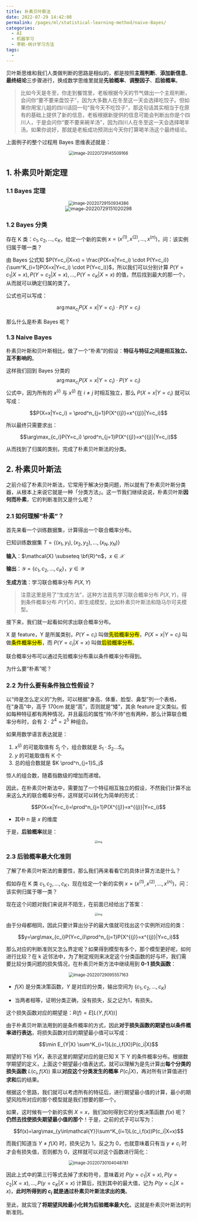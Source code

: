 ```yaml
---
title: 朴素贝叶斯法
date: 2022-07-29 14:42:08
permalink: /pages/ml/statistical-learning-method/naive-Bayes/
categories:
  - AI
  - 机器学习
  - 李航-统计学习方法
tags:
  - 
---
```


贝叶斯思维和我们人类做判断的思路是相似的，都是按照**主观判断**、**添加新信息**、**最终结论**三步骤进行，换成数学思维里就是**先验概率**、**调整因子**、**后验概率**。

> 比如今天是冬至，你走到餐馆里，老板根据今天的节气做出一个主观判断，会问你“要不要来盘饺子”，因为大多数人在冬至这一天会选择吃饺子。但如果你用宝儿姐的四川话回一句“我今天不吃饺子”，那这句话其实相当于在原有的基础上提供了新的信息，老板根据新提供的信息可能会判断出你是个四川人，于是会问你“要不要来碗羊汤”，因为四川人在冬至这一天会选择喝羊汤。如果你说好，那就是老板成功预测出今天你打算喝羊汤这个最终结论。

上面例子的整个过程用 Bayes 思维表述就是：

<center><img src="https://notebook-img-1304596351.cos.ap-beijing.myqcloud.com/img/image-20220729145509166.png" alt="image-20220729145509166" style="zoom:80%;" /></center>

## 1. 朴素贝叶斯定理

### 1.1 Bayes 定理

<center><img src="https://notebook-img-1304596351.cos.ap-beijing.myqcloud.com/img/image-20220729150934386.png" alt="image-20220729150934386" style="zoom:80%;" /></center>

<center><img src="https://notebook-img-1304596351.cos.ap-beijing.myqcloud.com/img/image-20220729151020298.png" alt="image-20220729151020298" style="zoom:90%;" /></center>

### 1.2 Bayes 分类

存在 K 类：$c_1,c_2,\dots,c_K$，给定一个新的实例 $x=(x^{(1)},x^{(2)},\dots,x^{(n)})$，问：该实例归属于哪一类？

由 Bayes 公式知 $P(Y=c_i|X=x) = \frac{P(X=x|Y=c_i) \cdot P(Y=c_i)}{\sum^K_{i=1}P(X=x|Y=c_i) \cdot P(Y=c_i)}$，所以我们可以分别计算 $P(Y=c_1|X=x), P(Y=c_2|X=x), \dots, P(Y=c_K|X=x)$ 的值，然后找到最大的那一个，从而就可以确定归属的类了。

公式也可以写成：

$$\arg\max_{c_i} P(X=x|Y=c_i)\cdot P(Y=c_i)$$

那么什么是朴素 Bayes 呢？

### 1.3 Naive Bayes 

朴素贝叶斯和贝叶斯相比，做了一个“朴素”的假设：**特征与特征之间是相互独立、互不影响的**。

这样我们回到 Bayes 分类的 $$\arg\max_{c_i} P(X=x|Y=c_i)\cdot P(Y=c_i)$$ 公式中，因为所有的 $x^{(i)}$ 与 $x^{(j)}$ 在 $i \neq j$ 时相互独立，那么 $P(X=x|Y=c_i)$ 就可以写成：

$$P(X=x|Y=c_i) = \prod^n_{j=1}P(X^{(j)}=x^{(j)}|Y=c_i)$$

所以最终只需要求出：

$$\arg\max_{c_i}P(Y=c_i) \prod^n_{j=1}P(X^{(j)}=x^{(j)}|Y=c_i)$$

从而找到了归属的类别，完成了朴素贝叶斯法的分类。

## 2. 朴素贝叶斯法

之前介绍了朴素贝叶斯法，它常用于解决分类问题，所以就有了朴素贝叶斯分类器，从根本上来说它就是一种「分类方法」。这一节我们继续说说，朴素贝叶斯**因何而朴素**，它的判断准则又是什么呢？

### 2.1 如何理解“朴素”？

首先来看一个训练数据集，计算得出一个联合概率分布。

已知训练数据集 $T=\{(x_1,y_1),(x_2,y_2),\dots,(x_N,y_N)\}$

**输入**：$\mathcal{X} \subseteq \bf{R}^n$，$x \in \mathcal{X}$

**输出**：$\mathcal{Y}=\{c_1,c_2,\dots,c_K \}$，$y \in \mathcal{Y}$

**生成方法**：学习联合概率分布 $P(X,Y)$

> 注意这里是用了“生成方法”，这种方法首先学习联合概率分布 $P(X,Y)$，得到条件概率分布 $P(Y|X)$，即生成模型，比如朴素贝叶斯法和隐马尔可夫模型。

接下来，我们就一起看如何求出联合概率分布。

X 是 feature，Y 是所属类别，$P(Y=c_i)$ 叫做<mark>先验概率分布</mark>，$P(X=x|Y=c_i)$ 叫做<mark>条件概率分布</mark>，而 $P(Y=c_i|X=x)$ 叫做<mark>后验概率分布</mark>。

联合概率分布可以通过先验概率分布乘以条件概率分布得到。

为什么要“朴素”呢？

### 2.2 为什么要有条件独立性假设？

以“帅是怎么定义的”为例，可以根据“身高、体重、脸型、鼻型”列一个表格，在“身高”中，高于 170cm 就是“高”，否则就是“矮”，其余 feature 定义类似。假如每种特征都有两种情况，并且最后的属性“帅/不帅”也有两种，那么计算联合概率分布时，会有 $2 \cdot 2^4 =2^5$ 种组合。

如果用数学语言表达就是：

1. $x^{(j)}$ 的可能取值有 $S_j$ 个，组合数就是 $S_1 \cdot S_2 \dots S_n$
2. $y$ 的可能取值有 K 个
3. 总的组合数就是 $K \prod^n_{j=1}S_j$

惊人的组合数，随着指数级的增加而递增。

因此，在朴素贝叶斯法中，需要加了一个特征相互独立的假设，不然我们计算不出来这么大的联合概率分布，这样就可以转化为简单的形式：

$$P(X=x|Y=c_i)=\prod^n_{j=1}P(X^{(j)}=x^{(j)}|Y=c_i)$$

+ 其中 n 是 $x$ 的维度

于是，**后验概率**就是：

<center><img src="https://notebook-img-1304596351.cos.ap-beijing.myqcloud.com/img/20B2C3DAE5408766BCE0F505C7029045.jpg" alt="img" style="zoom: 50%;" /></center>

### 2.3 后验概率最大化准则

了解了朴素贝叶斯法的重要性，那么我们再来看看它的具体计算方法是什么？

假如存在 K 类 $c_1,c_2,\dots,c_K$，现在给定一个新的实例 $x=(x^{(1)},x^{(2)},\dots,x^{(n)})$，问：该实例归属于哪一类？

现在这个问题对我们来说并不陌生，在前面已经给出了答案：

<center><img src="https://notebook-img-1304596351.cos.ap-beijing.myqcloud.com/img/20B2C3DAE5408766BCE0F505C7029045.jpg" alt="img" style="zoom: 50%;" /></center>

由于分母都相同，因此只要计算出分子的最大值就可找出这个实例所对应的类：

$$y=\arg\max_{c_i}P(Y=c_i)\prod^n_{j=1}P(X^{(j)}=x^{(j)}|Y=c_i)$$

那么对应的判断准则又怎么界定呢？如果得到模型有多个，那个模型更好呢，如何进行比较？在 k 近邻法中，为了制定规则来决定这个分类函数的好与坏，我们需要比较分类问题的损失情况，在朴素贝叶斯方法中继续用到 **0-1 损失函数**：

<center><img src="https://notebook-img-1304596351.cos.ap-beijing.myqcloud.com/img/image-20220729095557163.png" alt="image-20220729095557163" style="zoom:80%;" /></center>

+ $f(X)$ 是分类决策函数，$Y$ 是对应的分类，输出空间为 $\{c_1,c_2,\dots,c_K \}$

+ 当两者相等，证明分类正确，没有损失，反之记为1，有损失。

这个损失函数对应的期望是：$R(f)=E[L(Y,f(X))]$

由于朴素贝叶斯法用到的是条件概率的方式，因此**对于损失函数的期望也以条件概率进行表达**，将损失函数对应的期望最小值可以写成：

$$\min E_{Y|X} \sum^K_{i=1}L(c_i,f(X))P(c_i|X)$$

期望的下标 $Y|X$，表示这里的期望对应的是已知 X 下 Y 的条件概率分布。根据数学期望的定义，上面这个期望最小值表达式，就可以理解为是先计算出**每个分类的损失函数** $L(c_i,f(X))$ 乘以**对应这个分类发生的概率** $P(c_i|X)$，再对所有计算值进行**求和**后的结果。

根据这个思路，我们就可以考虑所有的特征后，进行期望最小值的计算，最小的期望风险所对应的那个模型就是我们想要的那一个。

如果，这时候有一个新的实例 $X=x$，我们如何得到它的分类决策函数 $f(x)$ 呢？**仍然去找使损失期望最小值的那个**！于是，之前的式子可以写为：

$$f(x)=\arg\max_{y\in\mathcal{Y}}\sum^K_{i=1}L(c_i,f(x))P(c_i|X=x)$$

而我们知道当 $Y \neq f(X)$ 时，损失记为 1，反之为 0，也就意味着只有当 $y\neq c_i$ 时才会有损失值，否则都为 0，这样就可以对这个函数进行简化：

<center><img src="https://notebook-img-1304596351.cos.ap-beijing.myqcloud.com/img/image-20220730104048781.png" alt="image-20220730104048781" style="zoom:80%;" /></center>

因此上式中的第三行等式去掉了求和符号，意味着对 $P(y=c_1|X=x),P(y=c_2|X=x),\dots,P(y=c_K|X=x)$ 计算后，找到其中的最大值，记为 $P(y=c_i|X=x)$，**此时所得到的 $c_i$ 就是通过朴素贝叶斯法求出的类**。

至此，就实现了**将期望风险最小化转为后验概率最大化**，这就是朴素贝叶斯法的判断准则。